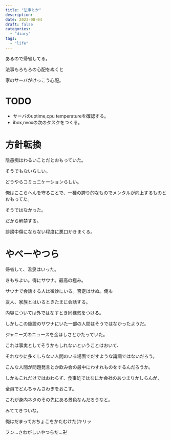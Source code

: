```yaml
---
title: "法事とか"
description:
date: 2023-08-04
draft: false
categories:
  - "diary"
tags:
  - "life"
---
```


あるので帰省してる。

法事もろもろの心配をぬくと

家のサーバがけっこう心配。

# TODO

- サーバのuptime,cpu temperatureを確認する。
- ibox,nvoxの次のタスクをつくる。

# 方針転換

陰愚痴はわるいことだとおもっていた。

そうでもないらしい。

どうやらコミュニケーションらしい。

俺はここらへんを守ることで、一種の誇り的なものでメンタルが向上するものとおもってた。

そうではなかった。

だから解禁する。

誹謗中傷にならない程度に悪口かきまくる。

# やべーやつら

帰省して、温泉はいった。

きもちよい。得にサウナ。最高の極み。

サウナで会話する人は微妙にいる。否定はせぬ。俺も

友人、家族とはいるときたまに会話する。

内容については外ではなすとき同様気をつける。

しかしこの施設のサウナにいた一部の人間はそうではなかったようだ。

ジャニーズのニュースを金ほしさとかたっていた。

これは事実としてそうかもしれないということはおいて、

それなりに多くしらない人間のいる場面でだすような論調ではないだろう。

こんな人間が問題発言とか飲み会の最中にわすれものをするんだろうか。

しかもこれだけではおわらず、食事処ではなにか会社のあつまりかしらんが、

全員でどんちゃんさわぎをおこす。

これが身内ネタのその先にある景色なんだろうなと。

みててきついな。

俺はだまっておちょこをかたむけた(キリッ

フン...さわがしいやつらだ...卍

